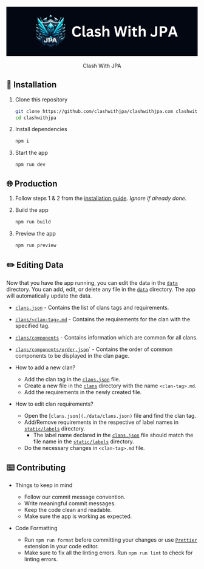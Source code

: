 <div align="center">

![JPA](./assets/jpa.png)

Clash With JPA

</div>

## 🚀 Installation

1. Clone this repository
    ```sh
    git clone https://github.com/clashwithjpa/clashwithjpa.com clashwithjpa
    cd clashwithjpa
    ```

2. Install dependencies
    ```sh
    npm i
    ```

3. Start the app
    ```sh
    npm run dev
    ```

## 🌐 Production

1. Follow steps 1 & 2 from the [installation guide](#-installation). _Ignore if already done._

2. Build the app
    ```sh
    npm run build
    ```

3. Preview the app
    ```sh
    npm run preview
    ```

## ✏️ Editing Data

Now that you have the app running, you can edit the data in the [`data`](./data/) directory. You can add, edit, or delete any file in the [`data`](./data/) directory. The app will automatically update the data.
- [`clans.json`](./data/clans.json) - Contains the list of clans tags and requirements.
- [`clans/<clan-tag>.md`](./data/clans/) - Contains the requirements for the clan with the specified tag.
- [`clans/components`](./data/clans/components/) - Contains information which are common for all clans.
- [`clans/components/order.json`](./data/clans/components/order.json)` - Contains the order of common components to be displayed in the clan page.

- How to add a new clan?
    - Add the clan tag in the [`clans.json`](./data/clans.json) file.
    - Create a new file in the [`clans`](./data/clans/) directory with the name `<clan-tag>.md`.
    - Add the requirements in the newly created file.

- How to edit clan requirements?
    - Open the [`clans.json](./data/clans.json)` file and find the clan tag.
    - Add/Remove requirements in the respective of label names in [`static/labels`](./static/labels/) directory.
        - The label name declared in the [`clans.json`](./data/clans.json) file should match the file name in the [`static/labels`](./static/labels/) directory.
    - Do the necessary changes in `<clan-tag>.md` file.

## ⌨️ Contributing

- Things to keep in mind
    - Follow our commit message convention.
    - Write meaningful commit messages.
    - Keep the code clean and readable.
    - Make sure the app is working as expected.

- Code Formatting
    - Run `npm run format` before committing your changes or use [`Prettier`](https://prettier.io/) extension in your code editor.
    - Make sure to fix all the linting errors. Run `npm run lint` to check for linting errors.

